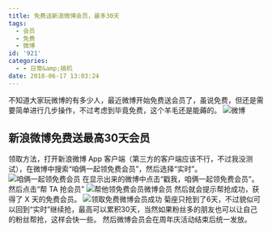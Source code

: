 ```yaml
---
title: 免费送新浪微博会员，最多30天
tags:
  - 会员
  - 免费
  - 微博
id: '921'
categories:
  - - 日常&amp;搞机
date: 2018-06-17 13:03:24
---
```


不知道大家玩微博的有多少人，最近微博开始免费送会员了，虽说免费，但还是需要简单进行几步操作，不过考虑到毕竟免费，这个羊毛还是能薅的。 ![微博](https://www.jubuzz.com/wp-content/uploads/2018/06/weibo-1-1-1.jpg)

## 新浪微博免费送最高30天会员

领取方法，打开新浪微博 App 客户端（第三方的客户端应该不行，不过我没测试），在微博中搜索“咱俩一起领免费会员”，然后选择“实时”。 ![咱俩一起领免费会员](https://i.loli.net/2018/06/17/5b25e4fb34bd2.png) 在显示出来的微博中点击“戳我，咱俩一起领免费会员”。 然后点击“帮 TA 抢会员” ![帮他领免费会员微博会员](https://i.loli.net/2018/06/17/5b25e9cb6376d.png) 然后就会提示帮抢成功，获得了 X 天的免费会员。 ![领取免费微博会员成功](https://i.loli.net/2018/06/17/5b25ea0e76075.png) 菊座只抢到了6天，不过貌似可以回到“实时”继续抢，最高可以累积30天，当然如果粉丝多的朋友也可以让自己的粉丝帮抢，这样会快一些。 然后微博会员会在周年庆活动结束后统一发放。